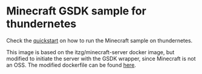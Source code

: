 # Minecraft GSDK sample for thundernetes

Check the [quickstart](https://github.com/PlayFab/thundernetes/blob/main/docs/quickstart.md) on how to run the Minecraft sample on thundernetes.

This image is based on the itzg/minecraft-server docker image, but modified to initiate the server with the GSDK wrapper, since Minecraft is not an OSS. The modified dockerfile can be found [here](https://github.com/rnjohn/docker-minecraft-server-gsdk).